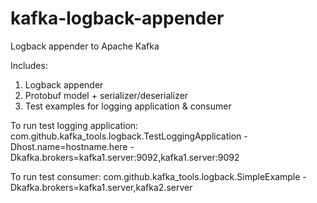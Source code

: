 kafka-logback-appender
======================

Logback appender to Apache Kafka

Includes:
1. Logback appender
2. Protobuf model + serializer/deserializer
3. Test examples for logging application & consumer

To run test logging application:
com.github.kafka_tools.logback.TestLoggingApplication -Dhost.name=hostname.here -Dkafka.brokers=kafka1.server:9092,kafka1.server:9092

To run test consumer:
com.github.kafka_tools.logback.SimpleExample -Dkafka.brokers=kafka1.server,kafka2.server
